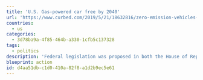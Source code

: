 ```yaml
---
title: 'U.S. Gas-powered car free by 2040'
url: 'https://www.curbed.com/2019/5/21/18632816/zero-emission-vehicles-act-ban-cars'
countries:
  - us
categories:
  - 3d78ba9a-4f85-464b-a330-1cfb5c137328
tags:
  - politics
description: 'Federal legislation was proposed in both the House of Representatives and the Senate that could radically shift the way the U.S. tackles its climate crisis. The Zero-Emission Vehicles Act would eliminate the sale of gas-powered passenger cars in the U.S. by 2040.'
blueprint: action
id: d4aa51db-c1d0-410a-82f8-a1d2b9ec5e61
---
```

